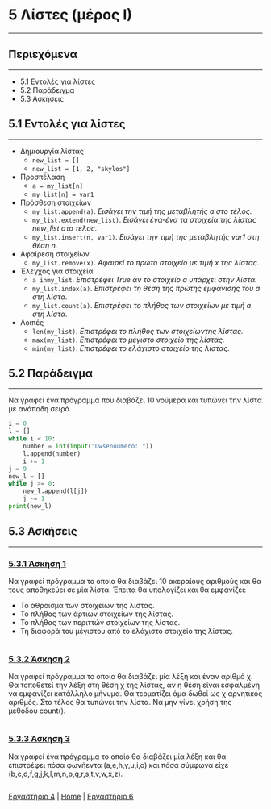 # 5 Λίστες (μέρος Ι)

---

## Περιεχόμενα

---

- 5.1 Εντολές για λίστες
- 5.2 Παράδειγμα
- 5.3 Ασκήσεις

## 5.1 Εντολές για λίστες

---

- Δημιουργία λίστας
    - `new_list = []`
    - `new_list = [1, 2, "skylos"]`
- Προσπέλαση
    - `a = my_list[n]`
    - `my_list[n] = var1`
- Πρόσθεση στοιχείων
    - `my_list.append(a)`. *Εισάγει την τιμή της μεταβλητής a στο τέλος.*
    - `my_list.extend(new_list)`. *Εισάγει ένα-ένα τα στοιχεία της λίστας new_list στο τέλος.*
    - `my_list.insert(n, var1)`. *Εισάγει την τιμή της μεταβλητής var1 στη θέση n.*
- Αφαίρεση στοιχείων
    - `my_list.remove(x)`. *Αφαιρεί το πρώτο στοιχείο με τιμή x της λίστας.*
- Έλεγχος για στοιχεία
    - `a inmy_list`. *Επιστρέφει True αν το στοιχείο a υπάρχει στην λίστα.*
    - `my_list.index(a)`. *Επιστρέφει τη θέση της πρώτης εμφάνισης του a στη λίστα.*
    - `my_list.count(a)`. *Επιστρέφει το πλήθος των στοιχείων με τιμή a στη λίστα.*
- Λοιπές
    - `len(my_list)`. *Επιστρέφει το πλήθος των στοιχείωντης λίστας.*
    - `max(my_list)`. *Επιστρέφει το μέγιστο στοιχείο της λίστας.*
    - `min(my_list)`. *Επιστρέφει το ελάχιστο στοιχείο της λίστας.*

## 5.2 Παράδειγμα

---

Να γραφεί ένα πρόγραμμα που διαβάζει 10 νούμερα και τυπώνει την λίστα με ανάποδη σειρά.

```python
i = 0
l = []
while i < 10:
    number = int(input("Dwsenoumero: "))
    l.append(number)
    i += 1
j = 9
new_l = []
while j >= 0:
    new_l.append(l[j])
    j -= 1
print(new_l)
```

## 5.3 Ασκήσεις

---

### [5.3.1 Άσκηση 1](source/lab_05/lab_05_exercise_1.py)

Να γραφεί πρόγραμμα το οποίο θα διαβάζει 10 ακεραίους αριθμούς και θα τους αποθηκεύει σε μία λίστα. Έπειτα θα υπολογίζει και θα εμφανίζει:

- Το άθροισμα των στοιχείων της λίστας.
- Το πλήθος των άρτιων στοιχείων της λίστας.
- Το πλήθος των περιττών στοιχείων της λίστας.
- Τη διαφορά του μέγιστου από το ελάχιστο στοιχείο της λίστας.

```python

```

### [5.3.2 Άσκηση 2](source/lab_05/lab_05_exercise_2.py)

Να γραφεί πρόγραμμα το οποίο θα διαβάζει μία λέξη και έναν αριθμό χ. Θα τοποθετεί την λέξη στη θέση χ της λίστας, αν η θέση είναι εσφαλμένη να εμφανίζει κατάλληλο μήνυμα. Θα τερματίζει άμα δωθεί ως χ αρνητικός αριθμός. Στο τέλος θα τυπώνει την λίστα.
Να μην γίνει χρήση της μεθόδου count().

```python

```

### [5.3.3 Άσκηση 3](source/lab_05/lab_05_exercise_3a.py)

Να γραφεί ένα πρόγραμμα το οποίο θα διαβάζει μία λέξη και θα επιστρέφει πόσα φωνήεντα (a,e,h,y,u,i,o) και πόσα σύμφωνα είχε (b,c,d,f,g,j,k,l,m,n,p,q,r,s,t,v,w,x,z).

```python

```

[Εργαστήριο 4](lab_04.md) | [Home](../README.md) | [Εργαστήριο 6](lab_06.md)
